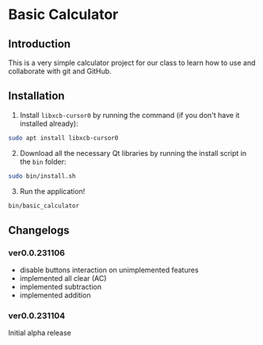 # Basic Calculator

## Introduction

This is a very simple calculator project for our class to learn how to use and collaborate with git and GitHub.

## Installation

1. Install `libxcb-cursor0` by running the command (if you don't have it installed already):

```bash
sudo apt install libxcb-cursor0
```

2. Download all the necessary Qt libraries by running the install script in the `bin` folder:

```bash
sudo bin/install.sh
```

3. Run the application!

```bash
bin/basic_calculator
```


## Changelogs

### ver0.0.231106

- disable buttons interaction on unimplemented features
- implemented all clear (AC)
- implemented subtraction
- implemented addition

### ver0.0.231104

Initial alpha release
